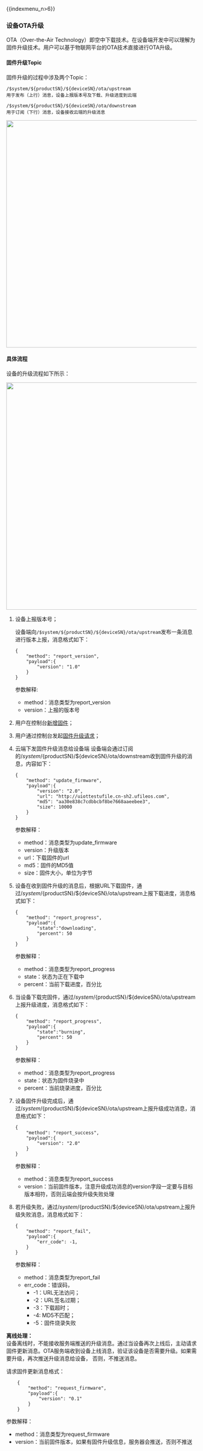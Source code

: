 {{indexmenu_n>6}}

### 设备OTA升级


OTA（Over-the-Air Technology）即空中下载技术。在设备端开发中可以理解为固件升级技术。用户可以基于物联网平台的OTA技术直接进行OTA升级。


#### 固件升级Topic
固件升级的过程中涉及两个Topic：
```
/$system/${productSN}/${deviceSN}/ota/upstream
用于发布（上行）消息，设备上报版本号及下载、升级进度到云端

/$system/${productSN}/${deviceSN}/ota/downstream
用于订阅（下行）消息，设备接收云端的升级消息
```
<img src="https://ushare.ucloudadmin.com/download/attachments/14756743/006tNc79gy1g1vbnygzvyj30fv04hq35.jpg?version=1&modificationDate=1558334634080&api=v2" width="600" />

#### 具体流程
设备的升级流程如下所示：

<img src="https://ushare.ucloudadmin.com/download/attachments/14756743/a2f10ab90959a23b1675201b1e2311e0.jpg?version=1&modificationDate=1558334634411&api=v2" width="600" />

1. 设备上报版本号；

    设备端向`/$system/${productSN}/${deviceSN}/ota/upstream`发布一条消息进行版本上报，消息格式如下：
    ```
    {
        "method": "report_version",
        "payload":{
            "version": "1.0"
        }
    }
    ```
    参数解释:
    - method：消息类型为report_version
    - version：上报的版本号
    
2. 用户在控制台[新增固件]()；
3. 用户通过控制台发起[固件升级请求]()；
4. 云端下发固件升级消息给设备端
    设备端会通过订阅的/$system/${productSN}/${deviceSN}/ota/downstream收到固件升级的消息，内容如下：
    ```
    {
        "method": "update_firmware",
        "payload":{
            "version": "2.0",
            "url": "http://uiottestufile.cn-sh2.ufileos.com",
            "md5": "aa30e838c7cdbbcbf8be7668aaeebee3",
            "size": 10000
        }
    }
    ```
    参数解释：
    - method：消息类型为update_firmware
    - version：升级版本
    - url：下载固件的url
    - md5：固件的MD5值
    - size：固件大小，单位为字节
    
5. 设备在收到固件升级的消息后，根据URL下载固件，通过/$system/${productSN}/${deviceSN}/ota/upstream上报下载进度，消息格式如下：
    ```
    {
        "method": "report_progress",
        "payload":{
            "state":"downloading",
            "percent": 50
        }
    }
    ```
    参数解释：
    - method：消息类型为report_progress
    - state：状态为正在下载中
    - percent：当前下载进度，百分比
    
6. 当设备下载完固件，通过/$system/${productSN}/${deviceSN}/ota/upstream上报升级进度，消息格式如下：
    ```
    {
        "method": "report_progress",
        "payload":{
            "state":"burning",
            "percent": 50
        }
    }
    ```
    参数解释：
    - method：消息类型为report_progress
    - state：状态为固件烧录中
    - percent：当前烧录进度，百分比
    
7. 设备固件升级完成后，通过/$system/${productSN}/${deviceSN}/ota/upstream上报升级成功消息，消息格式如下：
    ```
    {
        "method": "report_success",
        "payload":{
            "version": "2.0"
        }
    }
    ```
    参数解释：
    - method：消息类型为report_success
    - version：当前固件版本，注意升级成功消息的version字段一定要与目标版本相符，否则云端会按升级失败处理

8. 若升级失败，通过/$system/${productSN}/${deviceSN}/ota/upstream上报升级失败消息，消息格式如下：
    ```
    {
        "method": "report_fail",
        "payload":{
            "err_code": -1,
        }
    }
    ```
    参数解释：
    - method：消息类型为report_fail
    - err_code：错误码，
      - -1：URL无法访问；
      - -2：URL签名过期；
      - -3：下载超时；
      - -4: MD5不匹配；
      - -5：固件烧录失败

**离线处理：**  
设备离线时，不能接收服务端推送的升级消息。通过当设备再次上线后，主动请求固件更新消息。OTA服务端收到设备上线消息，验证该设备是否需要升级。如果需要升级，再次推送升级消息给设备， 否则，不推送消息。  

请求固件更新消息格式：
```
    {
        "method": "request_firmware",
        "payload":{
            "version": "0.1"
        }
    }

```

参数解释：
- method：消息类型为request_firmware
- version：当前固件版本，如果有固件升级信息，服务器会推送，否则不推送

